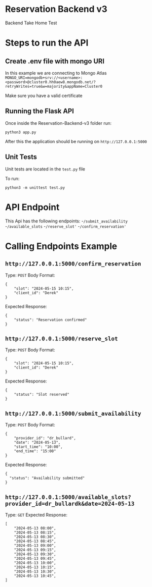 # Reservation Backend v3
 Backend Take Home Test

# Steps to run the API

## Create .env file with mongo URI
In this example we are connecting to Mongo Atlas
`MONGO_URI=mongodb+srv://<username>:<password>@cluster0.hh0aew8.mongodb.net/?retryWrites=true&w=majority&appName=Cluster0`

Make sure you have a valid certificate

## Running the Flask API
Once inside the Reservation-Backend-v3 folder run:
```
python3 app.py
```
After this the application should be running on `http://127.0.0.1:5000`

## Unit Tests
Unit tests are located in the `test.py` file

To run:
```
python3 -m unittest test.py
```

# API Endpoint
This Api has the following endpoints:
-`/submit_availability`
-`/available_slots`
-`/reserve_slot'`
-`/confirm_reservation'`

# Calling Endpoints Example
## `http://127.0.0.1:5000/confirm_reservation`
Type: `POST`
Body Format:
```
{
    "slot": "2024-05-15 10:15",
    "client_id": "Derek"
}
```

Expected Response:
```
{
    "status": "Reservation confirmed"
}
```

## `http://127.0.0.1:5000/reserve_slot`
Type: `POST`
Body Format:
```
{
    "slot": "2024-05-15 10:15",
    "client_id": "Derek"
}
```

Expected Response:
```
{
    "status": "Slot reserved"
}
```

## `http://127.0.0.1:5000/submit_availability`
Type: `POST`
Body Format:
```
{
    "provider_id": "dr_bullard",
    "date": "2024-05-13",
    "start_time": "10:00",
    "end_time": "15:00"
}
```

Expected Response:
```
{
  "status": "Availability submitted"
}
```

## `http://127.0.0.1:5000/available_slots?provider_id=dr_bullardk&date=2024-05-13`
Type: `GET`
Expected Response:
```
[
    "2024-05-13 08:00",
    "2024-05-13 08:15",
    "2024-05-13 08:30",
    "2024-05-13 08:45",
    "2024-05-13 09:00",
    "2024-05-13 09:15",
    "2024-05-13 09:30",
    "2024-05-13 09:45",
    "2024-05-13 10:00",
    "2024-05-13 10:15",
    "2024-05-13 10:30",
    "2024-05-13 10:45",
]
```


